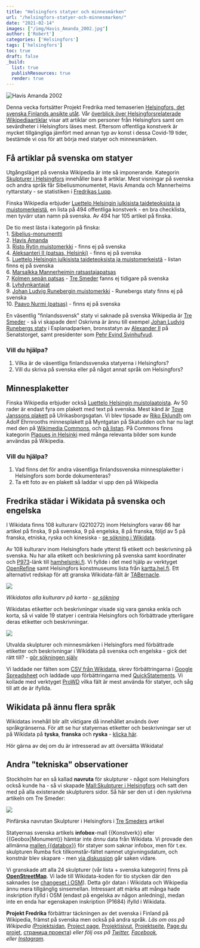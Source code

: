 ```yaml
---
title: "Helsingfors statyer och minnesmärken"
url: "/helsingfors-statyer-och-minnesmarken/"
date: "2021-02-14"
images: ["/img/Havis_Amanda_2002.jpg"]
author: ['Robert']
categories: ['Helsingfors']
tags: ['helsingfors']
toc: true
draft: false
_build:
  list: true
  publishResources: true
  render: true
---
```


![Havis Amanda 2002](/img/Havis_Amanda_2002.jpg)


Denna vecka fortsätter Projekt Fredrika med temaserien [Helsingfors, det svenska Finlands ansikte utåt](https://projektfredrika.fi/tre-smeder/). Vår [överblick över Helsingforsrelaterade Wikipediaartiklar](https://projektfredrika.fi/helsingfors-ett-ytskrap/) visar att artiklar om personer från Helsingfors samt om sevärdheter i Helsingfors läses mest. Eftersom offentliga konstverk är mycket tillgängliga jämfört med annan typ av konst i dessa Covid-19 tider, bestämde vi oss för att börja med statyer och minnesmärken.

## Få artiklar på svenska om statyer

Utgångsläget på svenska Wikipedia är inte så imponerande. Kategorin [Skulpturer i Helsingfors](https://sv.wikipedia.org/wiki/Kategori:Skulpturer_i_Helsingfors) innehåller bara 8 artiklar. Mest visningar på svenska och andra språk får Sibeliusmonumentet, Havis Amanda och Mannerheims ryttarstaty - se statistiken i [Fredrikas Lupp](https://wiki.projektfredrika.fi/Skulpturer_i_Helsingfors).

Finska Wikipedia erbjuder [Luettelo Helsingin julkisista taideteoksista ja muistomerkeistä](https://fi.wikipedia.org/wiki/Luettelo_Helsingin_julkisista_taideteoksista_ja_muistomerkeist%C3%A4), en lista på 494 offentliga konstverk - en bra checklista, men tyvärr utan namn på svenska. Av 494 har 105 artikel på finska.

De tio mest lästa i kategorin på finska:  
1\. [Sibelius-monumentti](https://fi.wikipedia.org/wiki/Sibelius-monumentti)  
2\. [Havis Amanda](https://fi.wikipedia.org/wiki/Havis_Amanda)  
3\. [Risto Rytin muistomerkki](https://fi.wikipedia.org/wiki/Risto_Rytin_muistomerkki) - finns ej på svenska  
4\. [Aleksanteri II (patsas, Helsinki)](https://fi.wikipedia.org/wiki/Aleksanteri_II_(patsas,_Helsinki)) - finns ej på svenska  
5\. [Luettelo Helsingin julkisista taideteoksista ja muistomerkeistä](https://fi.wikipedia.org/wiki/Luettelo_Helsingin_julkisista_taideteoksista_ja_muistomerkeist%C3%A4) \- listan finns ej på svenska  
6\. [Marsalkka Mannerheimin ratsastajapatsas](https://fi.wikipedia.org/wiki/Marsalkka_Mannerheimin_ratsastajapatsas)  
7\. [Kolmen sepän patsas](https://fi.wikipedia.org/wiki/Kolmen_sep%C3%A4n_patsas) \- [Tre Smeder](https://sv.wikipedia.org/wiki/Tre_smeder) fanns ej tidigare på svenska  
8\. [Lyhdynkantajat](https://fi.wikipedia.org/wiki/Lyhdynkantajat)  
9\. [Johan Ludvig Runebergin muistomerkki](https://fi.wikipedia.org/wiki/Johan_Ludvig_Runebergin_muistomerkki) \- Runebergs staty finns ej på svenska  
10\. [Paavo Nurmi (patsas)](https://fi.wikipedia.org/wiki/Paavo_Nurmi_(patsas)) - finns ej på svenska

En väsentlig "finlandssvensk" staty vi saknade på svenska Wikipedia är [Tre Smeder](https://sv.wikipedia.org/wiki/Tre_Smeder) - så vi skapade den! Oskrivna är ännu till exempel [Johan Ludvig Runebergs staty](https://sv.wikipedia.org/wiki/Johan_Ludvig_Runebergs_staty) i Esplanadparken, bronsstatyn av [Alexander II](https://sv.wikipedia.org/wiki/Alexander_II_(staty,_Helsingfors)) på Senatstorget, samt presidenter som [Pehr Evind Svinhufvud](https://sv.wikipedia.org/wiki/P.%20E.%20Svinhufvud%20(staty)).

### Vill du hjälpa?

1.  Vilka är de väsentliga finlandssvenska statyerna i Helsingfors?
2.  Vill du skriva på svenska eller på något annat språk om Helsingfors?

## Minnesplaketter

Finska Wikipedia erbjuder också [Luettelo Helsingin muistolaatoista](https://fi.wikipedia.org/wiki/Luettelo_Helsingin_muistolaatoista). Av 50 rader är endast fyra om plakett med text på svenska. Mest känd är [Tove Janssons plakett](https://fi.wikipedia.org/wiki/Tiedosto:Tove_Janssonin_muistolaatta.JPG) på Ulrikasborgsgatan. Vi blev tipsade av [Riko Eklundh](https://sv.wikipedia.org/wiki/Riko_Eklundh) om Adolf Ehrnrooths minnesplakett på Myntgatan på Skatudden och har nu lagt med den på [Wikimedia Commons](https://commons.wikimedia.org/wiki/File:Mannerheimriddare_Adolf_Erik_Ehrnrooth,_Minnesplakett_p%C3%A5_Myntgatan_p%C3%A5_Skatudden_i_Helsingfors.jpg), och [på listan](https://fi.wikipedia.org/wiki/Luettelo_Helsingin_muistolaatoista). På Commons finns kategorin [Plaques in Helsinki](https://commons.wikimedia.org/wiki/Category:Plaques_in_Helsinki) med många relevanta bilder som kunde användas på Wikipedia.

### Vill du hjälpa?

1.  Vad finns det för andra väsentliga finlandssvenska minnesplaketter i Helsingfors som borde dokumenteras? 
2.  Ta ett foto av en plakett så laddar vi upp den på Wikipedia

## Fredrika städar i Wikidata på svenska och engelska

I Wikidata finns 108 kulturarv (Q210272) inom Helsingfors varav 66 har artikel på finska, 9 på svenska, 9 på engelska, 8 på franska, följd av 5 på franska, etniska, ryska och kinesiska - [se sökning i Wikidata](https://query.wikidata.org/#%23%20kulturarv%20i%20Helsingfors%0ASELECT%20DISTINCT%20%3Fitem%20%3FitemLabel%20%3FitemDescription%0A%0A%20%20%28GROUP_CONCAT%28DISTINCT%20%3Fwpsv_title%3BSEPARATOR%3D%22%2C%20%22%29%20AS%20%3Fsv_title%29%20%0A%20%20%28GROUP_CONCAT%28DISTINCT%20%3Fwpfi_title%3BSEPARATOR%3D%22%2C%20%22%29%20AS%20%3Ffi_title%29%20%0A%20%20%28GROUP_CONCAT%28DISTINCT%20%3Fwpno_title%3BSEPARATOR%3D%22%2C%20%22%29%20AS%20%3Fno_title%29%20%0A%20%20%28GROUP_CONCAT%28DISTINCT%20%3Fwpda_title%3BSEPARATOR%3D%22%2C%20%22%29%20AS%20%3Fda_title%29%20%0A%20%20%28GROUP_CONCAT%28DISTINCT%20%3Fwpen_title%3BSEPARATOR%3D%22%2C%20%22%29%20AS%20%3Fen_title%29%20%0A%20%20%28GROUP_CONCAT%28DISTINCT%20%3Fwpde_title%3BSEPARATOR%3D%22%2C%20%22%29%20AS%20%3Fde_title%29%20%0A%20%20%28GROUP_CONCAT%28DISTINCT%20%3Fwpfr_title%3BSEPARATOR%3D%22%2C%20%22%29%20AS%20%3Ffr_title%29%20%0A%20%20%28GROUP_CONCAT%28DISTINCT%20%3Fwpes_title%3BSEPARATOR%3D%22%2C%20%22%29%20AS%20%3Fes_title%29%20%0A%20%20%28GROUP_CONCAT%28DISTINCT%20%3Fwppt_title%3BSEPARATOR%3D%22%2C%20%22%29%20AS%20%3Fpt_title%29%20%0A%20%20%28GROUP_CONCAT%28DISTINCT%20%3Fwpet_title%3BSEPARATOR%3D%22%2C%20%22%29%20AS%20%3Fet_title%29%20%0A%20%20%28GROUP_CONCAT%28DISTINCT%20%3Fwpso_title%3BSEPARATOR%3D%22%2C%20%22%29%20AS%20%3Fso_title%29%20%0A%20%20%28GROUP_CONCAT%28DISTINCT%20%3Fwpru_title%3BSEPARATOR%3D%22%2C%20%22%29%20AS%20%3Fru_title%29%20%0A%20%20%28GROUP_CONCAT%28DISTINCT%20%3Fwpar_title%3BSEPARATOR%3D%22%2C%20%22%29%20AS%20%3Far_title%29%20%0A%20%20%28GROUP_CONCAT%28DISTINCT%20%3Fwpzh_title%3BSEPARATOR%3D%22%2C%20%22%29%20AS%20%3Fzh_title%29%20%0A%20%20%28GROUP_CONCAT%28DISTINCT%20%3Fwpja_title%3BSEPARATOR%3D%22%2C%20%22%29%20AS%20%3Fja_title%29%20%0A%20%20%0AWHERE%20%0A%7B%20%0A%20%20%3Fitem%20wdt%3AP31%2Fwdt%3AP279%2a%20wd%3AQ210272.%0A%20%20%3Fitem%20wdt%3AP131%20wd%3AQ1757.%20%0A%0A%20%20OPTIONAL%20%7B%20%3Fwpsv%20schema%3Aabout%20%3Fitem%20.%20%3Fwpsv%20schema%3AisPartOf%20%3Chttps%3A%2F%2Fsv.wikipedia.org%2F%3E%3Bschema%3Aname%20%3Fwpsv_title.%7D%0A%20%20OPTIONAL%20%7B%20%3Fwpfi%20schema%3Aabout%20%3Fitem%20.%20%3Fwpfi%20schema%3AisPartOf%20%3Chttps%3A%2F%2Ffi.wikipedia.org%2F%3E%3Bschema%3Aname%20%3Fwpfi_title.%7D%0A%20%20OPTIONAL%20%7B%20%3Fwpno%20schema%3Aabout%20%3Fitem%20.%20%3Fwpno%20schema%3AisPartOf%20%3Chttps%3A%2F%2Fno.wikipedia.org%2F%3E%3Bschema%3Aname%20%3Fwpno_title.%7D%0A%20%20OPTIONAL%20%7B%20%3Fwpda%20schema%3Aabout%20%3Fitem%20.%20%3Fwpda%20schema%3AisPartOf%20%3Chttps%3A%2F%2Fda.wikipedia.org%2F%3E%3Bschema%3Aname%20%3Fwpda_title.%7D%0A%20%20OPTIONAL%20%7B%20%3Fwpen%20schema%3Aabout%20%3Fitem%20.%20%3Fwpen%20schema%3AisPartOf%20%3Chttps%3A%2F%2Fen.wikipedia.org%2F%3E%3Bschema%3Aname%20%3Fwpen_title.%7D%0A%20%20OPTIONAL%20%7B%20%3Fwpde%20schema%3Aabout%20%3Fitem%20.%20%3Fwpde%20schema%3AisPartOf%20%3Chttps%3A%2F%2Fde.wikipedia.org%2F%3E%3Bschema%3Aname%20%3Fwpde_title.%7D%0A%20%20OPTIONAL%20%7B%20%3Fwpfr%20schema%3Aabout%20%3Fitem%20.%20%3Fwpfr%20schema%3AisPartOf%20%3Chttps%3A%2F%2Ffr.wikipedia.org%2F%3E%3Bschema%3Aname%20%3Fwpfr_title.%7D%0A%20%20OPTIONAL%20%7B%20%3Fwpes%20schema%3Aabout%20%3Fitem%20.%20%3Fwpes%20schema%3AisPartOf%20%3Chttps%3A%2F%2Fes.wikipedia.org%2F%3E%3Bschema%3Aname%20%3Fwpes_title.%7D%0A%20%20OPTIONAL%20%7B%20%3Fwppt%20schema%3Aabout%20%3Fitem%20.%20%3Fwppt%20schema%3AisPartOf%20%3Chttps%3A%2F%2Fpt.wikipedia.org%2F%3E%3Bschema%3Aname%20%3Fwppt_title.%7D%0A%20%20OPTIONAL%20%7B%20%3Fwpet%20schema%3Aabout%20%3Fitem%20.%20%3Fwpet%20schema%3AisPartOf%20%3Chttps%3A%2F%2Fet.wikipedia.org%2F%3E%3Bschema%3Aname%20%3Fwpet_title.%7D%0A%20%20OPTIONAL%20%7B%20%3Fwpso%20schema%3Aabout%20%3Fitem%20.%20%3Fwpso%20schema%3AisPartOf%20%3Chttps%3A%2F%2Fso.wikipedia.org%2F%3E%3Bschema%3Aname%20%3Fwpso_title.%7D%0A%20%20OPTIONAL%20%7B%20%3Fwpru%20schema%3Aabout%20%3Fitem%20.%20%3Fwpru%20schema%3AisPartOf%20%3Chttps%3A%2F%2Fru.wikipedia.org%2F%3E%3Bschema%3Aname%20%3Fwpru_title.%7D%0A%20%20OPTIONAL%20%7B%20%3Fwpar%20schema%3Aabout%20%3Fitem%20.%20%3Fwpar%20schema%3AisPartOf%20%3Chttps%3A%2F%2Far.wikipedia.org%2F%3E%3Bschema%3Aname%20%3Fwpar_title.%7D%0A%20%20OPTIONAL%20%7B%20%3Fwpzh%20schema%3Aabout%20%3Fitem%20.%20%3Fwpzh%20schema%3AisPartOf%20%3Chttps%3A%2F%2Fzh.wikipedia.org%2F%3E%3Bschema%3Aname%20%3Fwpzh_title.%7D%0A%20%20OPTIONAL%20%7B%20%3Fwpja%20schema%3Aabout%20%3Fitem%20.%20%3Fwpja%20schema%3AisPartOf%20%3Chttps%3A%2F%2Fja.wikipedia.org%2F%3E%3Bschema%3Aname%20%3Fwpja_title.%7D%0A%20%0A%20%20SERVICE%20wikibase%3Alabel%20%7B%20bd%3AserviceParam%20wikibase%3Alanguage%20%22sv%22.%20%7D%0A%7DGROUP%20BY%20%3Fitem%20%3FitemLabel%20%3FitemDescription%20ORDER%20BY%20%3FitemLabel).

Av 108 kulturarv inom Helsingfors hade ytterst få etikett och beskrivning på svenska. Nu har alla etikett och beskrivning på svenska samt koordinater och [P973](https://www.wikidata.org/wiki/Property:P973)\-länk till [hamhelsinki.fi](https://www.hamhelsinki.fi/). Vi fyllde i det med hjälp av verktyget [OpenRefine](https://openrefine.org/) samt Helsingfors konstmuseums lista från [kartta.hel.fi](https://kartta.hel.fi/). Ett alternativt redskap för att granska Wikidata-fält är [TABernacle](https://tabernacle.toolforge.org/?#/tab/sparql/SELECT%20%3Fitem%20%3FitemLabel%20WHERE%20%7B%0A%20%20SERVICE%20wikibase%3Alabel%20%7B%20bd%3AserviceParam%20wikibase%3Alanguage%20%22%5BAUTO_LANGUAGE%5D%2Cen%22.%20%7D%0A%20%20%3Fitem%20wdt%3AP31%20wd%3A%20Q210272.%0A%20%20%3Fitem%20wdt%3AP131%20wd%3AQ1757.%0A%7D/Lfi%2Csv%2Cen%2Cde%2Cfr%2Cru%3BAfi%2Csv%2Cen%2Cde%2Cfr%2Cru%3BDfi%2Csv%2Cen%2Cde%2Cfr%2Cru%3BP180%3BP547%3BP825%3BP18%3BP625%3BP31).

![](https://lh3.googleusercontent.com/_-1_xYIMfGkg_XpWQpBu7__lXVvGqqiZAuIF6AZ3DvBrbQCwGOzdoyQymkBDxFd95bmlgzqR-wg2l962lXhI3zXn59zMvOhdivBW4E2TOlyp6PjYaPKY88kzMg_S-u3_kkD9uY5p)

_Wikidatas alla kulturarv på karta -_ [_se sökning_](https://query.wikidata.org/#%23defaultView%3AMap%0A%23%20kulturarv%20i%20Helsingfors%0ASELECT%20DISTINCT%20%3Fitem%20%3FitemLabel%20%3FitemDescription%20%3F%C3%A5r_skapad%20%3F%C3%A5r_publicerad%20%3FmotivLabel%20%3FtillminnetavLabel%20%3Ftill%C3%A4gnadLabel%20%3Fimage%20%3Fcoords%0A%20%20%0AWHERE%20%0A%7B%20%0A%20%20%3Fitem%20wdt%3AP31%2Fwdt%3AP279%2a%20wd%3AQ210272.%0A%20%20%3Fitem%20wdt%3AP131%20wd%3AQ1757.%20%0A%20%20%0A%20%20OPTIONAL%7B%3Fitem%20wdt%3AP571%20%3Fp571.%20BIND%28SUBSTR%28STR%28COALESCE%28%3Fp571%2C%22%22%29%29%2C1%2C4%29%20AS%20%3F%C3%A5r_skapad%29%7D%0A%20%20OPTIONAL%7B%3Fitem%20wdt%3AP577%20%3Fp577.%20BIND%28SUBSTR%28STR%28COALESCE%28%3Fp577%2C%22%22%29%29%2C1%2C4%29%20AS%20%3F%C3%A5r_publicerad%29%7D%0A%20%20OPTIONAL%7B%3Fitem%20wdt%3AP180%20%3Fmotiv%7D%20%0A%20%20OPTIONAL%7B%3Fitem%20wdt%3AP547%20%3Ftillminnetav%7D%20%0A%20%20OPTIONAL%7B%3Fitem%20wdt%3AP825%20%3Ftill%C3%A4gnad%7D%20%0A%20%20OPTIONAL%7B%3Fitem%20wdt%3AP18%20%3Fimage%7D%0A%20%20OPTIONAL%7B%3Fitem%20wdt%3AP625%20%3Fcoords%7D%0A%20%0A%20%20SERVICE%20wikibase%3Alabel%20%7B%20bd%3AserviceParam%20wikibase%3Alanguage%20%22sv%22.%20%7D%0A%7DORDER%20BY%20%3FitemLabel)

Wikidatas etiketter och beskrivningar visade sig vara ganska enkla och korta, så vi valde 19 statyer i centrala Helsingfors och förbättrade ytterligare deras etiketter och beskrivningar.

![](https://lh3.googleusercontent.com/yHiNK4XeaNT7SCWxbYiIonnkXFu9GNDNxkaKvsS_CqfORDxE4WuqmyuDzoRkG1KRfgCE6jhFmwkp3I-v-7WJ24lDoD1tGnsoHfUXK6mgpnCgOkO5Wcz5yz6WDhu4s6SfFnIHeEYX)

Utvalda skulpturer och minnesmärken i Helsingfors med förbättrade etiketter och beskrivningar i Wikidata på svenska och engelska - gick det rätt till? - [gör sökningen själv](https://query.wikidata.org/#%23%20minnesm%C3%A4rken%20i%20Helsingfors%0ASELECT%20DISTINCT%20%3Fitem%20%3Flabelsv%20%3Fdescsv%20%3Flabelen%20%3Fdescen%20%20%3FmotivLabel%20%3FtillminnetavLabel%20%3Ftill%C3%A4gnadLabel%20%3Fimage%20%3Fcoords%0A%23%3FinstansavLabel%20%3FplatsLabel%0A%23%3Flabelde%20%3Fdescde%20%3Flabelfr%20%3Fdescfr%20%3Flabelru%20%3Fdescru%20%3Fwpsv%20%3Fwpfi%20%3Fwpen%20%3Fwpde%20%3Fwpfr%20%3Fwpru%0A%0AWHERE%20%0A%7B%20%20VALUES%20%3Fitem%7Bwd%3AQ11850731%20wd%3AQ11850682%20wd%3AQ5409330%20wd%3AQ64007552%20wd%3AQ86044311%20wd%3AQ14116244%20wd%3AQ101792007%20wd%3AQ2511913%20wd%3AQ56402352%20wd%3AQ18662391%20wd%3AQ7797830%20wd%3AQ56402318%20wd%3AQ2584017%20wd%3AQ523268%20wd%3AQ15715122%20wd%3AQ17382947%20wd%3AQ56332950%20wd%3AQ56402637%20wd%3AQ105389369%7D%0A%0A%20%20OPTIONAL%7B%3Fitem%20rdfs%3Alabel%20%3Flabelsv%20filter%20%28lang%28%3Flabelsv%29%20%3D%20%22sv%22%29.%7D%0A%20%20OPTIONAL%7B%3Fitem%20rdfs%3Alabel%20%3Flabelfi%20filter%20%28lang%28%3Flabelfi%29%20%3D%20%22fi%22%29.%7D%0A%20%20OPTIONAL%7B%3Fitem%20rdfs%3Alabel%20%3Flabelen%20filter%20%28lang%28%3Flabelen%29%20%3D%20%22en%22%29.%7D%0A%20%20OPTIONAL%7B%3Fitem%20rdfs%3Alabel%20%3Flabelde%20filter%20%28lang%28%3Flabelde%29%20%3D%20%22de%22%29.%7D%0A%20%20OPTIONAL%7B%3Fitem%20rdfs%3Alabel%20%3Flabelfr%20filter%20%28lang%28%3Flabelfr%29%20%3D%20%22fr%22%29.%7D%20%20%0A%20%20OPTIONAL%7B%3Fitem%20rdfs%3Alabel%20%3Flabelru%20filter%20%28lang%28%3Flabelru%29%20%3D%20%22ru%22%29.%7D%0A%20%20%0A%20%20OPTIONAL%20%7B%3Fitem%20schema%3Adescription%20%3Fdescsv%20.%20FILTER%28lang%28%3Fdescsv%29%3D%27sv%27%29%20%7D%0A%20%20OPTIONAL%20%7B%3Fitem%20schema%3Adescription%20%3Fdescfi%20.%20FILTER%28lang%28%3Fdescfi%29%3D%27fi%27%29%20%7D%0A%20%20OPTIONAL%20%7B%3Fitem%20schema%3Adescription%20%3Fdescen%20.%20FILTER%28lang%28%3Fdescen%29%3D%27en%27%29%20%7D%0A%20%20OPTIONAL%20%7B%3Fitem%20schema%3Adescription%20%3Fdescde%20.%20FILTER%28lang%28%3Fdescde%29%3D%27de%27%29%20%7D%0A%20%20OPTIONAL%20%7B%3Fitem%20schema%3Adescription%20%3Fdescfr%20.%20FILTER%28lang%28%3Fdescfr%29%3D%27fr%27%29%20%7D%0A%20%20OPTIONAL%20%7B%3Fitem%20schema%3Adescription%20%3Fdescru%20.%20FILTER%28lang%28%3Fdescru%29%3D%27ru%27%29%20%7D%0A%0A%20%20OPTIONAL%20%7B%3Fwpsv%20schema%3Aabout%20%3Fitem%20.%20%3Fwpsv%20schema%3AisPartOf%20%3Chttps%3A%2F%2Fsv.wikipedia.org%2F%3E.%7D%0A%20%20OPTIONAL%20%7B%3Fwpfi%20schema%3Aabout%20%3Fitem%20.%20%3Fwpfi%20schema%3AisPartOf%20%3Chttps%3A%2F%2Ffi.wikipedia.org%2F%3E.%7D%0A%20%20OPTIONAL%20%7B%3Fwpen%20schema%3Aabout%20%3Fitem%20.%20%3Fwpen%20schema%3AisPartOf%20%3Chttps%3A%2F%2Fen.wikipedia.org%2F%3E.%7D%0A%20%20OPTIONAL%20%7B%3Fwpde%20schema%3Aabout%20%3Fitem%20.%20%3Fwpde%20schema%3AisPartOf%20%3Chttps%3A%2F%2Fde.wikipedia.org%2F%3E.%7D%0A%20%20OPTIONAL%20%7B%3Fwpfr%20schema%3Aabout%20%3Fitem%20.%20%3Fwpfr%20schema%3AisPartOf%20%3Chttps%3A%2F%2Ffr.wikipedia.org%2F%3E.%7D%0A%20%20OPTIONAL%20%7B%3Fwpru%20schema%3Aabout%20%3Fitem%20.%20%3Fwpru%20schema%3AisPartOf%20%3Chttps%3A%2F%2Fru.wikipedia.org%2F%3E.%7D%0A%20%20%0A%23%20%20OPTIONAL%7B%3Fitem%20wdt%3AP31%20%3Finstansav%7D%20%0A%20%20OPTIONAL%7B%3Fitem%20wdt%3AP180%20%3Fmotiv%7D%20%0A%20%20OPTIONAL%7B%3Fitem%20wdt%3AP547%20%3Ftillminnetav%7D%20%0A%20%20OPTIONAL%7B%3Fitem%20wdt%3AP825%20%3Ftill%C3%A4gnad%7D%20%0A%20%20OPTIONAL%7B%3Fitem%20wdt%3AP18%20%3Fimage%7D%0A%20%20OPTIONAL%7B%3Fitem%20wdt%3AP625%20%3Fcoords%7D%0A%23%20%20OPTIONAL%7B%3Fitem%20wdt%3AP276%20%3Fplats.%7D%0A%20%0A%20%20SERVICE%20wikibase%3Alabel%20%7B%20bd%3AserviceParam%20wikibase%3Alanguage%20%22sv%2Cfi%2Cen%22.%20%7D%0A%7DORDER%20BY%20%3Flabelsv)

Vi laddade ner fälten som [CSV från Wikidata](https://query.wikidata.org/), skrev förbättringarna i [Google Spreadsheet](https://www.google.com/sheets/about/) och laddade upp förbättringarna med [QuickStatements](https://quickstatements.toolforge.org/). Vi kollade med verktyget [ProWD](https://prowd.id/) vilka fält är mest använda för statyer, och såg till att de är ifyllda.

## Wikidata på ännu flera språk

Wikidatas innehåll blir allt viktigare då innehållet används över språkgränserna. För att se hur statyernas etiketter och beskrivningar ser ut på Wikidata på **tyska**, **franska** och **ryska** - [klicka här](https://query.wikidata.org/#%23%20minnesm%C3%A4rken%20i%20Helsingfors%0ASELECT%20DISTINCT%20%3Fitem%20%3Flabelsv%20%3Fdescsv%20%3Flabelen%20%3Fdescen%20%3Flabelde%20%3Fdescde%20%3Flabelfr%20%3Fdescfr%20%3Flabelru%20%3Fdescru%20%3FmotivLabel%20%3FtillminnetavLabel%20%3Ftill%C3%A4gnadLabel%20%3Fimage%20%3Fcoords%0A%0A%0AWHERE%20%0A%7B%20%20VALUES%20%3Fitem%7Bwd%3AQ11850731%20wd%3AQ11850682%20wd%3AQ5409330%20wd%3AQ64007552%20wd%3AQ86044311%20wd%3AQ14116244%20wd%3AQ101792007%20wd%3AQ2511913%20wd%3AQ56402352%20wd%3AQ18662391%20wd%3AQ7797830%20wd%3AQ56402318%20wd%3AQ2584017%20wd%3AQ523268%20wd%3AQ15715122%20wd%3AQ17382947%20wd%3AQ56332950%20wd%3AQ56402637%20wd%3AQ105389369%7D%0A%0A%20%20OPTIONAL%7B%3Fitem%20rdfs%3Alabel%20%3Flabelsv%20filter%20%28lang%28%3Flabelsv%29%20%3D%20%22sv%22%29.%7D%0A%20%20OPTIONAL%7B%3Fitem%20rdfs%3Alabel%20%3Flabelfi%20filter%20%28lang%28%3Flabelfi%29%20%3D%20%22fi%22%29.%7D%0A%20%20OPTIONAL%7B%3Fitem%20rdfs%3Alabel%20%3Flabelen%20filter%20%28lang%28%3Flabelen%29%20%3D%20%22en%22%29.%7D%0A%20%20OPTIONAL%7B%3Fitem%20rdfs%3Alabel%20%3Flabelde%20filter%20%28lang%28%3Flabelde%29%20%3D%20%22de%22%29.%7D%0A%20%20OPTIONAL%7B%3Fitem%20rdfs%3Alabel%20%3Flabelfr%20filter%20%28lang%28%3Flabelfr%29%20%3D%20%22fr%22%29.%7D%20%20%0A%20%20OPTIONAL%7B%3Fitem%20rdfs%3Alabel%20%3Flabelru%20filter%20%28lang%28%3Flabelru%29%20%3D%20%22ru%22%29.%7D%0A%20%20%0A%20%20OPTIONAL%20%7B%3Fitem%20schema%3Adescription%20%3Fdescsv%20.%20FILTER%28lang%28%3Fdescsv%29%3D%27sv%27%29%20%7D%0A%20%20OPTIONAL%20%7B%3Fitem%20schema%3Adescription%20%3Fdescfi%20.%20FILTER%28lang%28%3Fdescfi%29%3D%27fi%27%29%20%7D%0A%20%20OPTIONAL%20%7B%3Fitem%20schema%3Adescription%20%3Fdescen%20.%20FILTER%28lang%28%3Fdescen%29%3D%27en%27%29%20%7D%0A%20%20OPTIONAL%20%7B%3Fitem%20schema%3Adescription%20%3Fdescde%20.%20FILTER%28lang%28%3Fdescde%29%3D%27de%27%29%20%7D%0A%20%20OPTIONAL%20%7B%3Fitem%20schema%3Adescription%20%3Fdescfr%20.%20FILTER%28lang%28%3Fdescfr%29%3D%27fr%27%29%20%7D%0A%20%20OPTIONAL%20%7B%3Fitem%20schema%3Adescription%20%3Fdescru%20.%20FILTER%28lang%28%3Fdescru%29%3D%27ru%27%29%20%7D%0A%0A%20%20OPTIONAL%20%7B%3Fwpsv%20schema%3Aabout%20%3Fitem%20.%20%3Fwpsv%20schema%3AisPartOf%20%3Chttps%3A%2F%2Fsv.wikipedia.org%2F%3E.%7D%0A%20%20OPTIONAL%20%7B%3Fwpfi%20schema%3Aabout%20%3Fitem%20.%20%3Fwpfi%20schema%3AisPartOf%20%3Chttps%3A%2F%2Ffi.wikipedia.org%2F%3E.%7D%0A%20%20OPTIONAL%20%7B%3Fwpen%20schema%3Aabout%20%3Fitem%20.%20%3Fwpen%20schema%3AisPartOf%20%3Chttps%3A%2F%2Fen.wikipedia.org%2F%3E.%7D%0A%20%20OPTIONAL%20%7B%3Fwpde%20schema%3Aabout%20%3Fitem%20.%20%3Fwpde%20schema%3AisPartOf%20%3Chttps%3A%2F%2Fde.wikipedia.org%2F%3E.%7D%0A%20%20OPTIONAL%20%7B%3Fwpfr%20schema%3Aabout%20%3Fitem%20.%20%3Fwpfr%20schema%3AisPartOf%20%3Chttps%3A%2F%2Ffr.wikipedia.org%2F%3E.%7D%0A%20%20OPTIONAL%20%7B%3Fwpru%20schema%3Aabout%20%3Fitem%20.%20%3Fwpru%20schema%3AisPartOf%20%3Chttps%3A%2F%2Fru.wikipedia.org%2F%3E.%7D%0A%0A%20%20OPTIONAL%7B%3Fitem%20wdt%3AP180%20%3Fmotiv%7D%20%0A%20%20OPTIONAL%7B%3Fitem%20wdt%3AP547%20%3Ftillminnetav%7D%20%0A%20%20OPTIONAL%7B%3Fitem%20wdt%3AP825%20%3Ftill%C3%A4gnad%7D%20%0A%20%20OPTIONAL%7B%3Fitem%20wdt%3AP18%20%3Fimage%7D%0A%20%20OPTIONAL%7B%3Fitem%20wdt%3AP625%20%3Fcoords%7D%0A%0A%20%0A%20%20SERVICE%20wikibase%3Alabel%20%7B%20bd%3AserviceParam%20wikibase%3Alanguage%20%22sv%2Cfi%2Cen%22.%20%7D%0A%7DORDER%20BY%20%3Flabelsv).

Hör gärna av dej om du är intresserad av att översätta Wikidata!

## Andra "tekniska" observationer

Stockholm har en så kallad **navruta** för skulpturer - något som Helsingfors också kunde ha - så vi skapade [Mall:Skulpturer i Helsingfors](https://sv.wikipedia.org/wiki/Mall:Skulpturer_i_Helsingfors) och satt den med på alla existerande skulpturers sidor. Så här ser den ut i den nyskrivna artikeln om Tre Smeder:

![](https://projektfredrika.fi/wp-content/uploads/2021/02/image-3-1024x290.png)

Pinfärska navrutan Skulpturer i Helsingfors i [Tre Smeders](https://sv.wikipedia.org/wiki/Tre_smeder) artikel

Statyernas svenska artikels **infobox**\-mall {{Konstverk}} eller {{Geobox|Monument}} hämtar inte _ännu_ data från Wikidata. Vi provade den allmänna [mallen {{databox}}](https://sv.wikipedia.org/wiki/Mall:Databox) för statyer som saknar infobox, men för t.ex. skulpturen Rumba fick tillkomstår-fältet namnet utgivningsdatum, och konstnär blev skapare - men [via diskussion](https://sv.wikipedia.org/wiki/Diskussion:Rumba_(skulptur)) går saken vidare.

Vi granskade att alla 24 skulpturer (vår lista + svenska kategorin) finns på **[OpenStreetMap](https://www.openstreetmap.org/)**. Vi lade till Wikidata-koden för tio stycken där den saknades (se [changeset i OSM](https://www.openstreetmap.org/changeset/99164165)). Detta gör datan i Wikidata och Wikipedia ännu mera tillgänglig sinsemellan. Intressant att märka att många hade inskription ifylld i OSM (endast på engelska av någon anledning), medan inte en enda har egenskapen inskription (P1684) ifylld i Wikidata.

**Projekt Fredrika** förbättrar täckningen av det svenska i Finland på Wikipedia, främst på svenska men också på andra språk. _Läs om oss på Wikipedia (_[Projektsidan](https://sv.wikipedia.org/wiki/Wikipedia:Projekt_Fredrika), [Project page](https://en.wikipedia.org/wiki/Wikipedia:Projekt_Fredrika), [Projektisivut](https://fi.wikipedia.org/wiki/Wikipedia:Projekt_Fredrika), [Projektseite](https://de.wikipedia.org/wiki/Wikipedia:Projekt_Fredrika), [Page du projet](https://fr.wikipedia.org/wiki/Wikipedia:Projekt_Fredrika), [страница проекта](https://ru.wikipedia.org/wiki/Wikipedia:Projekt_Fredrika)) _eller följ oss på [Twitter](https://twitter.com/projektfredrika), [Facebook](https://www.facebook.com/projektfredrika/), eller [Instagram](http://instagram.com/projektfredrika)._